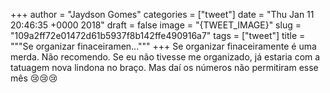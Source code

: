 
+++
author = "Jaydson Gomes"
categories = ["tweet"]
date = "Thu Jan 11 20:46:35 +0000 2018"
draft = false
image = "{TWEET_IMAGE}"
slug = "109a2ff72e01472d61b5937f8b142ffe490916a7"
tags = ["tweet"]
title = """Se organizar finaceiramen..."""
+++
Se organizar finaceiramente é uma merda. Não recomendo.
Se eu não tivesse me organizado, já estaria com a tatuagem nova lindona no braço. Mas daí os números não permitiram esse mês 😢😢😢
